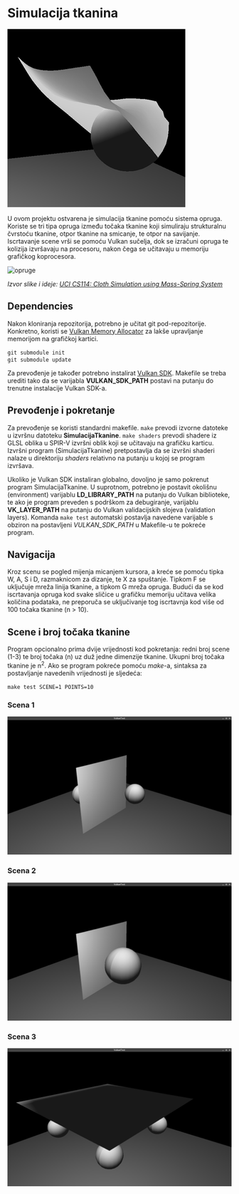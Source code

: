 # Simulacija tkanina
![Scena 3](https://raw.githubusercontent.com/filipbudisa/RG-2019-Lab3/master/res/lab.png)

U ovom projektu ostvarena je simulacija tkanine pomoću sistema opruga. Koriste se tri tipa opruga između točaka tkanine koji simuliraju strukturalnu čvrstoću tkanine, otpor tkanine na smicanje, te otpor na savijanje. Iscrtavanje scene vrši se pomoću Vulkan sučelja, dok se izračuni opruga te kolizija izvršavaju na procesoru, nakon čega se učitavaju u memoriju grafičkog koprocesora.

![opruge](https://www.ics.uci.edu/~shz/courses/cs114/docs/proj3/images/fig1.jpg)

*Izvor slike i ideje: [UCI CS114: Cloth Simulation using Mass-Spring System](https://www.ics.uci.edu/~shz/courses/cs114/docs/proj3/index.html)*

## Dependencies
Nakon kloniranja repozitorija, potrebno je učitat git pod-repozitorije. Konkretno, koristi se [Vulkan Memory Allocator](https://github.com/GPUOpen-LibrariesAndSDKs/VulkanMemoryAllocator) za lakše upravljanje memorijom na grafičkoj kartici. 
```shell script
git submodule init
git submodule update
```

Za prevođenje je također potrebno instalirat [Vulkan SDK](https://vulkan.lunarg.com/sdk/home). Makefile se treba urediti tako da se varijabla **VULKAN_SDK_PATH** postavi na putanju do trenutne instalacije Vulkan SDK-a. 

## Prevođenje i pokretanje
Za prevođenje se koristi standardni makefile. ```make``` prevodi izvorne datoteke u izvršnu datoteku **SimulacijaTkanine**. ```make shaders``` prevodi shadere iz GLSL oblika u SPIR-V izvršni oblik koji se učitavaju na grafičku karticu. Izvršni program (SimulacijaTkanine) pretpostavlja da se izvršni shaderi nalaze u direktoriju *shaders* relativno na putanju u kojoj se program izvršava.

Ukoliko je Vulkan SDK instaliran globalno, dovoljno je samo pokrenut program SimulacijaTkanine. U suprotnom, potrebno je postavit okolišnu (environment) varijablu **LD_LIBRARY_PATH** na putanju do Vulkan biblioteke, te ako je program preveden s podrškom za debugiranje, varijablu **VK_LAYER_PATH** na putanju do Vulkan validacijskih slojeva (validation layers). Komanda ```make test``` automatski postavlja navedene varijable s obziron na postavljeni *VULKAN_SDK_PATH* u Makefile-u te pokreće program.

## Navigacija
Kroz scenu se pogled mijenja micanjem kursora, a kreće se pomoću tipka W, A, S i D, razmaknicom za dizanje, te X za spuštanje. Tipkom F se uključuje mreža linija tkanine, a tipkom G mreža opruga. Budući da se kod iscrtavanja opruga kod svake sličice u grafičku memoriju učitava velika količina podataka, ne preporuča se uključivanje tog iscrtavnja kod više od 100 točaka tkanine (n > 10).

## Scene i broj točaka tkanine
Program opcionalno prima dvije vrijednosti kod pokretanja: redni broj scene (1-3) te broj točaka (n) uz duž jedne dimenzije tkanine. Ukupni broj točaka tkanine je n<sup>2</sup>. Ako se program pokreće pomoću *make*-a, sintaksa za postavljanje navedenih vrijednosti je sljedeća:
```shell script
make test SCENE=1 POINTS=10
```

### Scena 1
![Scena 1](https://raw.githubusercontent.com/filipbudisa/RG-2019-Lab3/master/res/sc1.png)

### Scena 2
![Scena 2](https://raw.githubusercontent.com/filipbudisa/RG-2019-Lab3/master/res/sc2.png)

### Scena 3
![Scena 3](https://raw.githubusercontent.com/filipbudisa/RG-2019-Lab3/master/res/sc3.png)